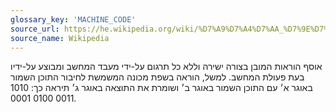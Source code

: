 ```yaml
---
glossary_key: 'MACHINE_CODE'
source_url: https://he.wikipedia.org/wiki/%D7%A9%D7%A4%D7%AA_%D7%9E%D7%9B%D7%95%D7%A0%D7%94
source_name: Wikipedia
---
```


אוסף הוראות המובן בצורה ישירה וללא כל תרגום על-ידי מעבד המחשב ומבוצע על-ידיו בעת פעולת המחשב. למשל, הוראה בשפת מכונה המשמשת לחיבור התוכן השמור באוגר א׳ עם התוכן השמור באוגר ב׳ ושומרת את התוצאה באוגר ג׳ תיראה כך: 1010 0011 0100 0001.
